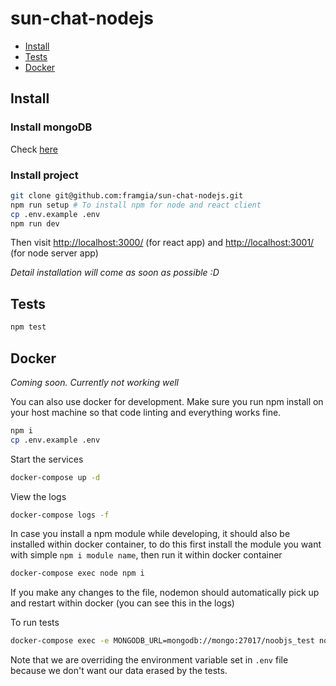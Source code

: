 # sun-chat-nodejs

- [Install](#install)
- [Tests](#tests)
- [Docker](#docker)

<!-- /TOC -->

## Install

### Install mongoDB
Check [here](https://docs.mongodb.com/manual/tutorial/install-mongodb-on-ubuntu/)

### Install project

```sh
git clone git@github.com:framgia/sun-chat-nodejs.git
npm run setup # To install npm for node and react client
cp .env.example .env
npm run dev
```

Then visit [http://localhost:3000/](http://localhost:3000/) (for react app) and [http://localhost:3001/](http://localhost:3001/) (for node server app)

*Detail installation will come as soon as possible :D*

## Tests

```sh
npm test
```

## Docker

*Coming soon. Currently not working well*

You can also use docker for development. Make sure you run npm install on your host machine so that code linting and everything works fine.

```sh
npm i
cp .env.example .env
```

Start the services

```sh
docker-compose up -d
```

View the logs

```sh
docker-compose logs -f
```

In case you install a npm module while developing, it should also be installed within docker container, to do this first install the module you want with simple `npm i module name`, then run it within docker container

```sh
docker-compose exec node npm i
```

If you make any changes to the file, nodemon should automatically pick up and restart within docker (you can see this in the logs)

To run tests

```sh
docker-compose exec -e MONGODB_URL=mongodb://mongo:27017/noobjs_test node npm test
```

Note that we are overriding the environment variable set in `.env` file because we don't want our data erased by the tests.
